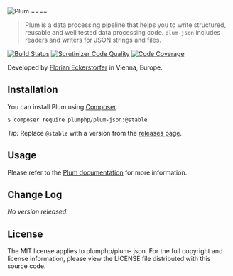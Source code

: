 <img src="https://florian.ec/img/plum/logo.png" alt="Plum">
====

> Plum is a data processing pipeline that helps you to write structured, reusable and well tested data processing code.
> `plum-json` includes readers and writers for JSON strings and files.

[![Build Status](https://travis-ci.org/plumphp/plum-json.svg?branch=master)](https://travis-ci.org/plumphp/plum-json)
[![Scrutinizer Code Quality](https://scrutinizer-ci.com/g/plumphp/plum-json/badges/quality-score.png?b=master)](https://scrutinizer-ci.com/g/plumphp/plum-json/?branch=master)
[![Code Coverage](https://scrutinizer-ci.com/g/plumphp/plum-json/badges/coverage.png?b=master)](https://scrutinizer-ci.com/g/plumphp/plum-json/?branch=master)

Developed by [Florian Eckerstorfer](https://florian.ec) in Vienna, Europe.

Installation
------------

You can install Plum using [Composer](http://getcomposer.org).

```shell
$ composer require plumphp/plum-json:@stable
```

*Tip:* Replace `@stable` with a version from the [releases page](https://github.com/plumphp/plum-json/releases).


Usage
-----

Please refer to the [Plum documentation](https://github.com/plumphp/plum/blob/master/docs/index.md) for more
information.


Change Log
----------

*No version released.*


License
-------

The MIT license applies to plumphp/plum- json. For the full copyright and license information,
please view the LICENSE file distributed with this source code.
